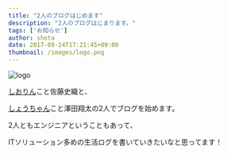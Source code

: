 ```yaml
---
title: "2人のブログはじめます"
description: "2人のブログはじまります。"
tags: ['お知らせ']
author: shota
date: 2017-09-24T17:21:45+09:00
thumbnail: /images/logo.png
---
```


![logo](/images/logo.png)

[しおりん](https://www.facebook.com/shiori.sato.3762)こと佐藤史織と、

[しょうちゃん](https://www.facebook.com/xioota)こと澤田翔太の2人でブログを始めます。

2人ともエンジニアということもあって、

ITソリューション多めの生活ログを書いていきたいなと思ってます！
